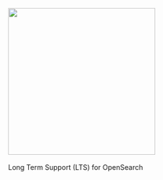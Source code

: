 <img src="https://github.com/eliatra-opensearch-enterprise-distro/.github/assets/3762447/6522cf7a-14a6-4db8-b86f-063e3c735579" height="300">
<br/>
<br/>
Long Term Support (LTS) for OpenSearch
